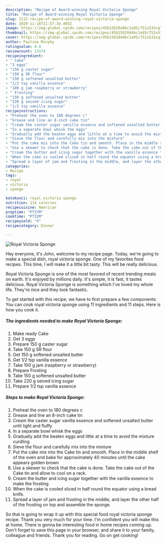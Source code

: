 ```yaml
---
description: "Recipe of Award-winning Royal Victoria Sponge"
title: "Recipe of Award-winning Royal Victoria Sponge"
slug: 1112-recipe-of-award-winning-royal-victoria-sponge
date: 2020-11-16T21:57:34.495Z
image: https://img-global.cpcdn.com/recipes/45b15628d4bc1a95/751x532cq70/royal-victoria-sponge-recipe-main-photo.jpg
thumbnail: https://img-global.cpcdn.com/recipes/45b15628d4bc1a95/751x532cq70/royal-victoria-sponge-recipe-main-photo.jpg
cover: https://img-global.cpcdn.com/recipes/45b15628d4bc1a95/751x532cq70/royal-victoria-sponge-recipe-main-photo.jpg
author: Pauline Murphy
ratingvalue: 4.4
reviewcount: 13174
recipeingredient:
- " Cake"
- "3 eggs"
- "150 g caster sugar"
- "150 g SR flour"
- "150 g softened unsalted butter"
- "1/2 tsp vanilla essence"
- "100 g jam raspberry or strawberry"
- " Frosting"
- "150 g softened unsalted butter"
- "220 g seived icing sugar"
- "1/2 tsp vanilla essence"
recipeinstructions:
- "Preheat the oven to 180 degrees c"
- "Grease and line an 8-inch cake tin"
- "Cream the caster sugar vanilla essence and softened unsalted butter until light and fluffy"
- "In a separate bowl whisk the eggs"
- "Gradually add the beaten eggs and little at a time to avoid the mixture curdling"
- "Sieve the flour and carefully mix into the mixture"
- "Put the cake mix into the Cake tin and smooth. Place in the middle shelf of the oven and bake for approximately 40 minutes until the cake appears golden brown"
- "Use a skewer to check that the cake is done. Take the cake out of the Cake tin and allow to cool on a rack."
- "Cream the butter and icing sugar together with the vanilla essence to make the frosting"
- "When the cake is cooled sliced in half round the equator using a bread knife."
- "Spread a layer of jam and frosting in the middle, and layer the other half of the frosting on top and assemble the sponge."
categories:
- Recipe
tags:
- royal
- victoria
- sponge

katakunci: royal victoria sponge 
nutrition: 114 calories
recipecuisine: American
preptime: "PT37M"
cooktime: "PT32M"
recipeyield: "4"
recipecategory: Dinner

---
```



![Royal Victoria Sponge](https://img-global.cpcdn.com/recipes/45b15628d4bc1a95/751x532cq70/royal-victoria-sponge-recipe-main-photo.jpg)

Hey everyone, it's John, welcome to my recipe page. Today, we're going to make a special dish, royal victoria sponge. One of my favorites food recipes. This time, I will make it a little bit tasty. This will be really delicious.



Royal Victoria Sponge is one of the most favored of recent trending meals on earth. It's enjoyed by millions daily. It's simple, it is fast, it tastes delicious. Royal Victoria Sponge is something which I've loved my whole life. They're nice and they look fantastic.


To get started with this recipe, we have to first prepare a few components. You can cook royal victoria sponge using 11 ingredients and 11 steps. Here is how you cook it.

<!--inarticleads1-->

##### The ingredients needed to make Royal Victoria Sponge:

1. Make ready  Cake
1. Get 3 eggs
1. Prepare 150 g caster sugar
1. Take 150 g SR flour
1. Get 150 g softened unsalted butter
1. Get 1/2 tsp vanilla essence
1. Take 100 g jam (raspberry or strawberry)
1. Prepare  Frosting
1. Take 150 g softened unsalted butter
1. Take 220 g seived icing sugar
1. Prepare 1/2 tsp vanilla essence




<!--inarticleads2-->

##### Steps to make Royal Victoria Sponge:

1. Preheat the oven to 180 degrees c
1. Grease and line an 8-inch cake tin
1. Cream the caster sugar vanilla essence and softened unsalted butter until light and fluffy
1. In a separate bowl whisk the eggs
1. Gradually add the beaten eggs and little at a time to avoid the mixture curdling
1. Sieve the flour and carefully mix into the mixture
1. Put the cake mix into the Cake tin and smooth. Place in the middle shelf of the oven and bake for approximately 40 minutes until the cake appears golden brown
1. Use a skewer to check that the cake is done. Take the cake out of the Cake tin and allow to cool on a rack.
1. Cream the butter and icing sugar together with the vanilla essence to make the frosting
1. When the cake is cooled sliced in half round the equator using a bread knife.
1. Spread a layer of jam and frosting in the middle, and layer the other half of the frosting on top and assemble the sponge.




So that is going to wrap it up with this special food royal victoria sponge recipe. Thank you very much for your time. I'm confident you will make this at home. There is gonna be interesting food in home recipes coming up. Don't forget to save this page in your browser, and share it to your family, colleague and friends. Thank you for reading. Go on get cooking!
